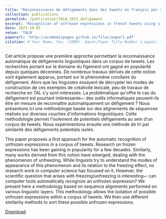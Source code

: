 ```yaml
---
title: "Reconnaissance de défigements dans des tweets en français par similarité d'alignements textuels"
collection: publications
permalink: /publication/TALN_2023_defigement
excerpt: 'Recognition of unfrozen expressions in french tweets using similarity measures'
date: 2023-10-01
venue: 'TALN'
paperurl: 'http://academicpages.github.io/files/paper1.pdf'
citation: #'Your Name, You. (2009). &quot;Paper Title Number 1.&quot; <i>Journal 1</i>. 1(1).'
---
```


Cet article propose une première approche permettant la reconnaissance automatique de défigements linguistiques dans un corpus de tweets. Les recherches portant sur le domaine du figement ont gagné en popularité depuis quelques décennies. De nombreux travaux dérivés de cette notion sont également apparus, portant sur le phénomène corollaire du défigement. Alors que les linguistes essayent de décrypter les modes de construction de ces exemples de créativité lexicale, peu de travaux de recherche en TAL s'y sont intéressés. La problématique qu'offre le cas du défigement est pourtant intéressante~: des outils informatiques peuvent-ils être en mesure de reconnaître automatiquement un défigement ? Nous présentons ici une méthodologie basée sur des alignements de séquences réalisés sur diverses couches d'informations linguistiques. Cette méthodologie permet l'isolement de potentiels défigements au sein d'un corpus de tweets. Nous expérimentons ensuite une méthode de tri par similarité des défigements potentiels isolés.

This paper proposes a first approach for the automatic recognition of unfrozen expressions in a corpus of tweets. Research on frozen expressions has been gaining in popularity for a few decades. Similarly, many works derived from this notion have emerged, dealing with the phenomenon of unfreezing. While linguists try to understand the modes of appearance of this phenomenon and its relation to the freezing effect, no research work in computer science has focused on it. However, the scientific question that arises with freezing/unfreezing is interesting~: can computer tools automatically recognize an unfrozen expression? We present here a methodology based on sequence alignments performed on various linguistic layers. This methodology allows the isolation of possible unfrozen expressions within a corpus of tweets. We then use different similarity methods to sort these possible unfrozen expressions.

[Download](http://academicpages.github.io/files/TALN_2023_defigement.pdf)
